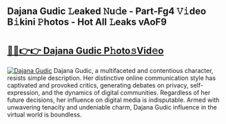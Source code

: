 ## Dajana Gudic 𝙻eaked 𝙽u𝚍e - Part-Fg4 𝚅𝚒deo B𝚒kini 𝙿hotos - Hot All 𝙻eaks vAoF9

# <h2><a href="http://ld21wq.urlbe.top/?page=Dajana+Gudic">🔗🔗👉👉 Dajana Gudic P𝚑oto𝚜Vid𝚎o</a></h2>

[![Dajana Gudic](https://i.imgur.com/eBuTRDB.gif)](http://ld21wq.urlbe.top/?page=Dajana+Gudic)
Dajana Gudic, a multifaceted and contentious character, resists simple description. Her distinctive online communication style has captivated and provoked critics, generating debates on privacy, self-expression, and the dynamics of digital communities. Regardless of her future decisions, her influence on digital media is indisputable. Armed with unwavering tenacity and undeniable charm, Dajana Gudic influence in the virtual world is boundless.
